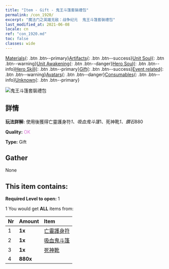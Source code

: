 ```yaml
---
title: "Item - Gift - 鬼王斗篷套裝禮包"
permalink: /con_1920/
excerpt: "魔法门之英雄无敌：战争纪元  鬼王斗篷套裝禮包"
last_modified_at: 2021-06-08
locale: cn
ref: "con_1920.md"
toc: false
classes: wide
---
```

 [Materials](/ItemsCN/){: .btn .btn--primary}[Artifacts](/ItemsCN/Artifacts/){: .btn .btn--success}[Unit Soul](/ItemsCN/UnitSoul/){: .btn .btn--warning}[Unit Awakening](/ItemsCN/UnitAwakening/){: .btn .btn--danger}[Hero Soul](/ItemsCN/HeroSoul/){: .btn .btn--info}[Hero Skill](/ItemsCN/HeroSkill/){: .btn .btn--primary}[Gift](/ItemsCN/Gift/){: .btn .btn--success}[Event related](/ItemsCN/Events/){: .btn .btn--warning}[Avatars](/ItemsCN/Avatars/){: .btn .btn--danger}[Consumables](/ItemsCN/Consumables/){: .btn .btn--info}[Unknown](/ItemsCN/Unknown/){: .btn .btn--primary}

 ![鬼王斗篷套裝禮包](/images/t/i_907543.png)

## 詳情
 **玩法詳解:** 使用後獲得亡靈護身符*1、吸血鬼斗篷*1、死神靴*1、鑽石*880

 **Quality:** <span style="color: #DA70D6">OK</span>

 **Type:** Gift

## Gather

  None

## This item contains:

 **Required Level to open:** 1

 1 You would get **ALL** items  from:

  | Nr | Amount |     Item    |
  |:---|:-------|:------------|
  | 1 |  **1x** | [亡靈護身符](/cn/Items/art_129/) |  | 
  | 2 |  **1x** | [吸血鬼斗篷](/cn/Items/art_130/) |  | 
  | 3 |  **1x** | [死神靴](/cn/Items/art_131/) |  | 
  | 4 |  **880x** | <i class="fas fa-gem"/> |  | 
